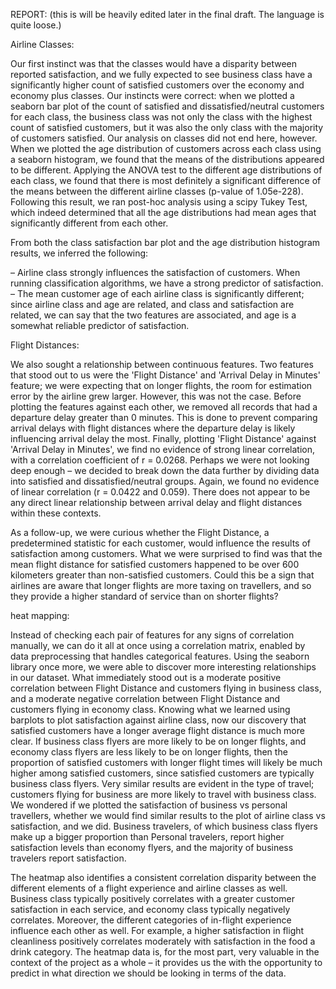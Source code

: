 REPORT: (this is will be heavily edited later in the final draft. The language is quite loose.)

Airline Classes:

Our first instinct was that the classes would have a disparity between reported satisfaction, and we fully expected to see business class have a significantly higher count of satisfied customers over the economy and economy plus classes. Our instincts were correct: when we plotted a seaborn bar plot of the count of satisfied and dissatisfied/neutral customers for each class, the business class was not only the class with the highest count of satisfied customers, but it was also the only class with the majority of customers satisfied. Our analysis on classes did not end here, however. When we plotted the age distribution of customers across each class using a seaborn histogram, we found that the means of the distributions appeared to be different. Applying the ANOVA test to the different age distributions of each class, we found that there is most definitely a significant difference of the means between the different airline classes (p-value of 1.05e-228). Following this result, we ran post-hoc analysis using a scipy Tukey Test, which indeed determined that all the age distributions had mean ages that significantly different from each other.

 From both the class satisfaction bar plot and the age distribution histogram results, we inferred the following:
  
  – Airline class strongly influences the satisfaction of customers. When running classification algorithms, we have a strong predictor of satisfaction.
  – The mean customer age of each airline class is significantly different; since airline class and age are related, and class and satisfaction are related, we can say that the two features are associated, and age is a somewhat reliable predictor of satisfaction. 

Flight Distances:

We also sought a relationship between continuous features. Two features that stood out to us were the 'Flight Distance' and 'Arrival Delay in Minutes' feature; we were expecting that on longer flights, the room for estimation error by the airline grew larger. However, this was not the case. Before plotting the features against each other, we removed all records that had a departure delay greater than 0 minutes. This is done to prevent comparing arrival delays with flight distances where the departure delay is likely influencing arrival delay the most. Finally, plotting 'Flight Distance' against 'Arrival Delay in Minutes', we find no evidence of strong linear correlation, with a correlation coefficient of r = 0.0268. Perhaps we were not looking deep enough – we decided to break down the data further by dividing data into satisfied and dissatisfied/neutral groups. Again, we found no evidence of linear correlation (r = 0.0422 and 0.059). There does not appear to be any direct linear relationship between arrival delay and flight distances within these contexts. 

As a follow-up, we were curious whether the Flight Distance, a predetermined statistic for each customer, would influence the results of satisfaction among customers. What we were surprised to find was that the mean flight distance for satisfied customers happened to be over 600 kilometers greater than non-satisfied customers. Could this be a sign that airlines are aware that longer flights are more taxing on travellers, and so they provide a higher standard of service than on shorter flights?

heat mapping:

Instead of checking each pair of features for any signs of correlation manually, we can do it all at once using a correlation matrix, enabled by data preprocessing that handles categorical features. Using the seaborn library once more, we were able to discover more interesting relationships in our dataset. What immediately stood out is a moderate positive correlation between Flight Distance and customers flying in business class, and a moderate negative correlation between Flight Distance and customers flying in economy class. Knowing what we learned using barplots to plot satisfaction against airline class, now our discovery that satisfied customers have a longer average flight distance is much more clear. If business class flyers are more likely to be on longer flights, and economy class flyers are less likely to be on longer flights, then the proportion of satisfied customers with longer flight times will likely be much higher among satisfied customers, since satisfied customers are typically business class flyers. Very similar results are evident in the type of travel; customers flying for business are more likely to travel with business class. We wondered if we plotted the satisfaction of business vs personal travellers, whether we would find similar results to the plot of airline class vs satisfaction, and we did. Business travelers, of which business class flyers make up a bigger proportion than Personal travelers, report higher satisfaction levels than economy flyers, and the majority of business travelers report satisfaction.

The heatmap also identifies a consistent correlation disparity between the different elements of a flight experience and airline classes as well. Business class typically positively correlates with a greater customer satisfaction in each service, and economy class typically negatively correlates. Moreover, the different categories of in-flight experience influence each other as well. For example, a higher satisfaction in flight cleanliness positively correlates moderately with satisfaction in the food a drink category. The heatmap data is, for the most part, very valuable in the context of the project as a whole – it provides us the with the opportunity to predict in what direction we should be looking in terms of the data. 




